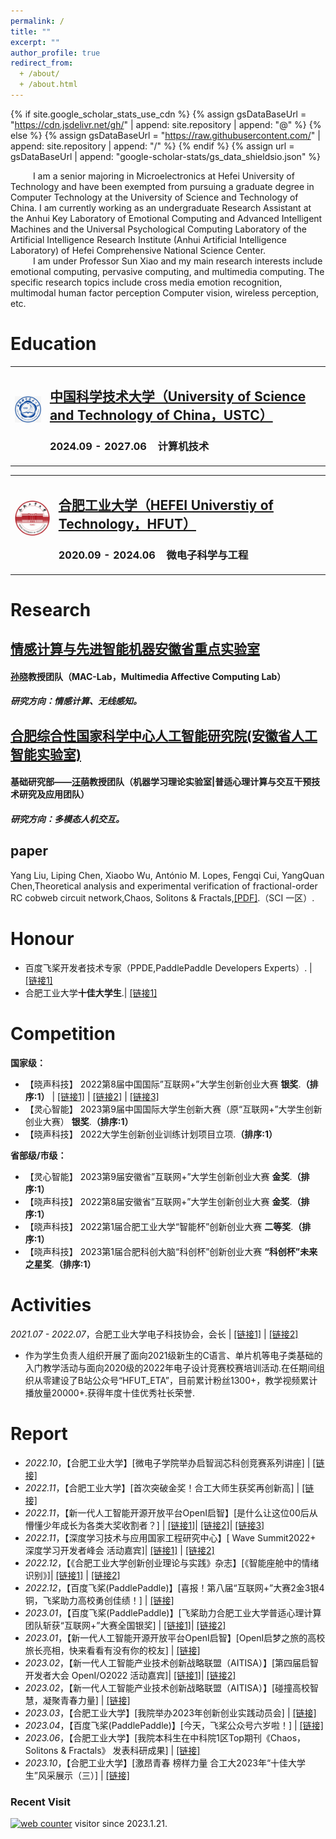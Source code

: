 ```yaml
---
permalink: /
title: ""
excerpt: ""
author_profile: true
redirect_from: 
  + /about/
  + /about.html
---
```


{% if site.google_scholar_stats_use_cdn %}
{% assign gsDataBaseUrl = "https://cdn.jsdelivr.net/gh/" | append: site.repository | append: "@" %}
{% else %}
{% assign gsDataBaseUrl = "https://raw.githubusercontent.com/" | append: site.repository | append: "/" %}
{% endif %}
{% assign url = gsDataBaseUrl | append: "google-scholar-stats/gs_data_shieldsio.json" %}

<span class='anchor' id='about-me'></span>

&emsp; &emsp; I am a senior majoring in Microelectronics at Hefei University of Technology and have been exempted from pursuing a graduate degree in Computer Technology at the University of Science and Technology of China. I am currently working as an undergraduate Research Assistant at the Anhui Key Laboratory of Emotional Computing and Advanced Intelligent Machines and the Universal Psychological Computing Laboratory of the Artificial Intelligence Research Institute (Anhui Artificial Intelligence Laboratory) of Hefei Comprehensive National Science Center. <br>
&emsp; &emsp; I am under Professor Sun Xiao and my main research interests include emotional computing, pervasive computing, and multimedia computing. The specific research topics include cross media emotion recognition, multimodal human factor perception Computer vision, wireless perception, etc.

# Education

<table class="imgtable"><tr><td>
<a href="https://www.ustc.edu.cn/"><img src="https://github.com/QIcita/QIcita.github.io/blob/main/_pages/images/USTC.png?raw=true" alt="USTC" width="80px" /></a>&nbsp;</td>
<td align="left"><h2><a href="https://www.ustc.edu.cn/">中国科学技术大学（University of Science and Technology of China，USTC）</a></h2>
<h3>2024.09 - 2027.06 &nbsp;&nbsp;&nbsp;计算机技术</h3>
 </td></tr></table>

<table class="imgtable"><tr><td>
<a href="https://www.hfut.edu.cn/"><img src="https://github.com/QIcita/QIcita.github.io/blob/main/_pages/images/HFUT.png?raw=true" alt="USTC" width="80px" /></a>&nbsp;</td>
<td align="left"><h2><a href="https://www.hfut.edu.cn/">合肥工业大学（HEFEI Universtiy of Technology，HFUT）</a></h2>
<h3>2020.09 - 2024.06 &nbsp;&nbsp;&nbsp;微电子科学与工程</h3>
 </td></tr></table>


#  Research

<tr>
  
<h2><a href="https://www.sunxiaomaclab.com/">情感计算与先进智能机器安徽省重点实验室</a></h2>
<h4><a href="http://faculty.hfut.edu.cn/sunxiao/zh_CN/index.htm">孙晓</a>教授团队（MAC-Lab，Multimedia Affective Computing Lab）</h4>
<h5>研究方向：情感计算、无线感知。</h5>
  
</tr>

<tr>

<h2><a href="http://iai.ustc.edu.cn/iai/r271.html">合肥综合性国家科学中心人工智能研究院(安徽省人工智能实验室)</a></h2>
<h4>基础研究部——<a href="http://faculty.hfut.edu.cn/wm12/zh_CN/index/198449/list/index.htm">汪萌</a>教授团队（机器学习理论实验室|普适心理计算与交互干预技术研究及应用团队）</h4>
<h5>研究方向：多模态人机交互。</h5>

</tr>

## paper
Yang Liu, Liping Chen, Xiaobo Wu, António M. Lopes, Fengqi Cui, YangQuan Chen,Theoretical analysis and experimental verification of fractional-order RC cobweb circuit network,Chaos, Solitons & Fractals,[\[PDF\]](https://doi.org/10.1016/j.chaos.2023.113541).（SCI 一区）.


# Honour

- 百度飞桨开发者技术专家（PPDE,PaddlePaddle Developers Experts）. \| [\[链接1\]](https://www.paddlepaddle.org.cn/ppdemd?n=/ppdemd/%E5%B4%94%E4%B8%B0%E9%BA%92)
- 合肥工业大学**十佳大学生**.\| [\[链接1\]](https://mp.weixin.qq.com/s/zWz997qugojk9D1NaXyrsA)

#  Competition

**国家级：**
- 【晓声科技】 2022第8届中国国际”互联网+”大学生创新创业大赛 **银奖**.**（排序:1）** \| [\[链接1\]](https://mp.weixin.qq.com/s/EujzF8ubT_1PkoMs3u-qTw) \| [\[链接2\]](https://mp.weixin.qq.com/s/6uRI_lJL55H537DhRkArAQ) \| [\[链接3\]](https://mp.weixin.qq.com/s/SgK9qSmYQ9ihIfvb1sHEwA)
- 【灵心智能】 2023第9届中国国际大学生创新大赛（原“互联网+”大学生创新创业大赛） **银奖**.**（排序:1）**
- 【晓声科技】 2022大学生创新创业训练计划项目立项.**（排序:1）**

**省部级/市级：**
- 【灵心智能】 2023第9届安徽省”互联网+”大学生创新创业大赛 **金奖**.**（排序:1）**
- 【晓声科技】 2022第8届安徽省”互联网+”大学生创新创业大赛 **金奖**.**（排序:1）**
- 【晓声科技】 2022第1届合肥工业大学“智能杯”创新创业大赛 **二等奖**.**（排序:1）**
- 【晓声科技】 2023第1届合肥科创大脑“科创杯”创新创业大赛 **“科创杯”未来之星奖**.**（排序:1）**


#   Activities

*2021.07 - 2022.07*，合肥工业大学电子科技协会，会长  \| [\[链接1\]](https://space.bilibili.com/503436097/?spm_id_from=333.999.0.0) \| [\[链接2\]](./images/十佳社长.jpg)
- 作为学生负责人组织开展了面向2021级新生的C语言、单片机等电子类基础的入门教学活动与面向2020级的2022年电子设计竞赛校赛培训活动.在任期间组织从零建设了B站公众号“HFUT_ETA”，目前累计粉丝1300+，教学视频累计播放量20000+.获得年度十佳优秀社长荣誉.
  


#  Report

- *2022.10*，【合肥工业大学】[微电子学院举办启智润芯科创竞赛系列讲座] \| [\[链接\]](http://news.hfut.edu.cn/info/1017/51049.htm)
- *2022.11*，【合肥工业大学】[首次突破金奖！合工大师生获奖再创新高] \| [\[链接\]](https://mp.weixin.qq.com/s/EujzF8ubT_1PkoMs3u-qTw)
- *2022.11*，【新一代人工智能开源开放平台OpenI启智】[是什么让这位00后从懵懂少年成长为各类大奖收割者？] \| [\[链接1\]](https://mp.weixin.qq.com/s/FFwSKbIKiCb95YpEa6mnxQ)\| [\[链接2\]](https://xie.infoq.cn/article/c015f8ee1289a01c7820fc60e)\| [\[链接3\]](https://mp.weixin.qq.com/s/nm2N7MVaOimuNF99f38rlQ)
- *2022.11*，【深度学习技术与应用国家工程研究中心】[ Wave Summit2022+ 深度学习开发者峰会 活动嘉宾]\| [\[链接1\]](https://www.wavesummit.com.cn/#/) \| [\[链接2\]](./images/wavesummit.png)
- *2022.12*，【《合肥工业大学创新创业理论与实践》杂志】[《智能座舱中的情绪识别》]\| [\[链接1\]](./images/cxcy.jpg) \| [\[链接2\]](http://cxcyc.hfut.edu.cn/cxcyllysj1/wqml/2022nian.htm)
- *2022.12*，【百度飞桨(PaddlePaddle)】[喜报！第八届“互联网+”大赛2金3银4铜，飞桨助力高校勇创佳绩！]  \| [\[链接\]](https://mp.weixin.qq.com/s/6uRI_lJL55H537DhRkArAQ)
- *2023.01*，【百度飞桨(PaddlePaddle)】[飞桨助力合肥工业大学普适心理计算团队斩获“互联网+”大赛全国银奖] \| [\[链接1\]](https://www.paddlepaddle.org.cn/support/news?action=detail&id=3262)\| [\[链接2\]](https://mp.weixin.qq.com/s/SgK9qSmYQ9ihIfvb1sHEwA)
- *2023.01*，【新一代人工智能开源开放平台OpenI启智】[OpenI启梦之旅的高校旅长亮相，快来看看有没有你的校友] \| [\[链接\]](https://mp.weixin.qq.com/s/kYjjAtF7eTi3MNmCqCzfyg)
- *2023.02*，【新一代人工智能产业技术创新战略联盟（AITISA）】[第四届启智开发者大会
OpenI/O2022 活动嘉宾]\| [\[链接1\]](https://2022.openi.org.cn/)\| [\[链接2\]](https://mp.weixin.qq.com/s?__biz=Mzg2ODUzMzc0Nw==&mid=2247496166&idx=1&sn=1510368a2c53f706b8835f40a4abeb29&chksm=cea8657af9dfec6c1d2a062486f5f07c5e906fa24106b96f2892d17cddd55844f133fcc47098&mpshare=1&scene=23&srcid=02209s5HImY6i1mMaGgulgQF&sharer_sharetime=1676888788220&sharer_shareid=8c8d6f14455d4f095b9d92a00da96f61#rd)
- *2023.02*，【新一代人工智能产业技术创新战略联盟（AITISA）】[碰撞高校智慧，凝聚青春力量] \| [\[链接\]](https://mp.weixin.qq.com/s/g7Rehw5FX03sbVmFch_PgA)
- *2023.03*，【合肥工业大学】[我院举办2023年创新创业实践动员会] \| [\[链接\]](http://wdzxy.hfut.edu.cn/2023/0302/c5628a289139/page.htm)
- *2023.04*，【百度飞桨(PaddlePaddle)】[今天，飞桨公众号六岁啦！] \| [\[链接\]](https://mp.weixin.qq.com/s/iN-IknmZOt0ulF3n4MRBoQ)
- *2023.06*，【合肥工业大学】[我院本科生在中科院1区Top期刊《Chaos，Solitons & Fractals》 发表科研成果] \| [\[链接\]](http://ea.hfut.edu.cn/info/1003/3853.htm)
- *2023.10*，【合肥工业大学】[激昂青春 榜样力量 合工大2023年“十佳大学生”风采展示（三）] \| [\[链接\]](https://mp.weixin.qq.com/s/zWz997qugojk9D1NaXyrsA)


### Recent Visit

<!-- hitwebcounter Code START -->
<a href="https://www.hitwebcounter.com" target="_blank">
<img src="https://hitwebcounter.com/counter/counter.php?page=8155356&style=0006&nbdigits=1&type=page&initCount=0" title="Free Counter" Alt="web counter"   border="0" /></a> visitor since 2023.1.21.  
  

